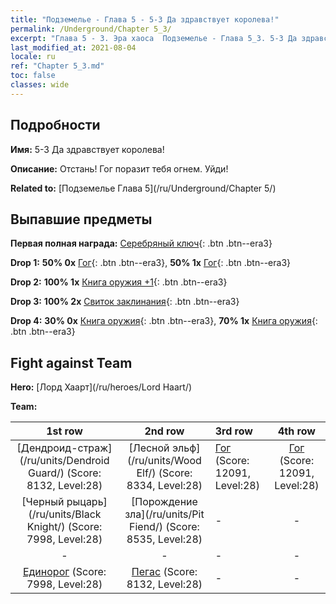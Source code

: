 ```yaml
---
title: "Подземелье - Глава 5 - 5-3 Да здравствует королева!"
permalink: /Underground/Chapter 5_3/
excerpt: "Глава 5 - 3. Эра хаоса  Подземелье - Глава 5_3. 5-3 Да здравствует королева!"
last_modified_at: 2021-08-04
locale: ru
ref: "Chapter 5_3.md"
toc: false
classes: wide
---
```


## Подробности

 **Имя:** 5-3 Да здравствует королева!

 **Описание:** Отстань! Гог поразит тебя огнем. Уйди!

 **Related to:** [Подземелье Глава 5](/ru/Underground/Chapter 5/)

## Выпавшие предметы

 **Первая полная награда:** [Серебряный ключ](/ItemsRU/con_693/){: .btn .btn--era3}

 **Drop 1:** **50% 0x** [Гог](/ItemsRU/unt_227/){: .btn .btn--era3}, **50% 1x** [Гог](/ItemsRU/unt_227/){: .btn .btn--era3}

 **Drop 2:** **100% 1x** [Книга оружия +1](/ItemsRU/mat_25/){: .btn .btn--era3}

 **Drop 3:** **100% 2x** [Свиток заклинания](/ItemsRU/con_694/){: .btn .btn--era3}

 **Drop 4:** **30% 0x** [Книга оружия](/ItemsRU/mat_18/){: .btn .btn--era3}, **70% 1x** [Книга оружия](/ItemsRU/mat_18/){: .btn .btn--era3}


## Fight against Team
 **Hero:** [Лорд Хаарт](/ru/heroes/Lord Haart/)

 **Team:**


  | 1st row | 2nd row | 3rd row | 4th row |
  |:----:|:----:|:----|:----:|
  | [Дендроид-страж](/ru/units/Dendroid Guard/) (Score: 8132, Level:28)  | [Лесной эльф](/ru/units/Wood Elf/) (Score: 8334, Level:28)  | [Гог](/ru/units/Gog/) (Score: 12091, Level:28)  | [Гог](/ru/units/Gog/) (Score: 12091, Level:28)  |
  | [Черный рыцарь](/ru/units/Black Knight/) (Score: 7998, Level:28)  | [Порождение зла](/ru/units/Pit Fiend/) (Score: 8535, Level:28)  | - | - |
  | - | - | - | - |
  | [Единорог](/ru/units/Unicorn/) (Score: 7998, Level:28)  | [Пегас](/ru/units/Pegasus/) (Score: 8132, Level:28)  | - | - |


